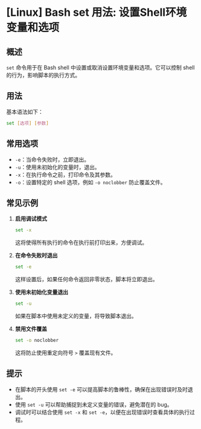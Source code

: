 # [Linux] Bash set 用法: 设置Shell环境变量和选项

## 概述
`set` 命令用于在 Bash shell 中设置或取消设置环境变量和选项。它可以控制 shell 的行为，影响脚本的执行方式。

## 用法
基本语法如下：
```bash
set [选项] [参数]
```

## 常用选项
- `-e`：当命令失败时，立即退出。
- `-u`：使用未初始化的变量时，退出。
- `-x`：在执行命令之前，打印命令及其参数。
- `-o`：设置特定的 shell 选项，例如 `-o noclobber` 防止覆盖文件。

## 常见示例
1. **启用调试模式**
   ```bash
   set -x
   ```
   这将使得所有执行的命令在执行前打印出来，方便调试。

2. **在命令失败时退出**
   ```bash
   set -e
   ```
   这样设置后，如果任何命令返回非零状态，脚本将立即退出。

3. **使用未初始化变量退出**
   ```bash
   set -u
   ```
   如果在脚本中使用未定义的变量，将导致脚本退出。

4. **禁用文件覆盖**
   ```bash
   set -o noclobber
   ```
   这将防止使用重定向符号 `>` 覆盖现有文件。

## 提示
- 在脚本的开头使用 `set -e` 可以提高脚本的鲁棒性，确保在出现错误时及时退出。
- 使用 `set -u` 可以帮助捕捉到未定义变量的错误，避免潜在的 bug。
- 调试时可以结合使用 `set -x` 和 `set -e`，以便在出现错误时查看具体的执行过程。